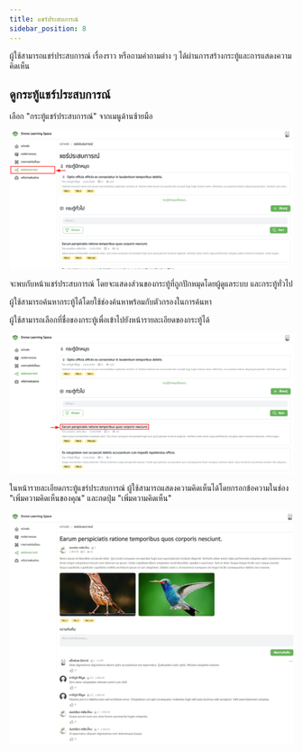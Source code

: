 ```yaml
---
title: แชร์ประสบการณ์
sidebar_position: 8
---
```


ผู้ใช้สามารถแชร์ประสบการณ์ เรื่องราว หรือถามคำถามต่าง ๆ ได้ผ่านการสร้างกระทู้และการแสดงความคิดเห็น

## ดูกระทู้แชร์ประสบการณ์

เลือก "กระทู้แชร์ประสบการณ์" จากเมนูด้านซ้ายมือ

![เมนูแชร์ประสบการณ์](../static/img/docs/thread/1.png "เมนูแชร์ประสบการณ์")

จะพบกับหน้าแชร์ประสบการณ์ โดยจะแสดงส่วนของกระทู้ที่ถูกปักหมุดโดยผู้ดูแลระบบ และกระทู้ทั่วไป

ผู้ใช้สามารถค้นหากระทู้ได้โดยใช้ช่องค้นหาพร้อมกับตัวกรองในการค้นหา

ผู้ใช้สามารถเลือกที่ชื่อของกระทู้เพื่อเข้าไปยังหน้ารายละเอียดของกระทู้ได้

![หน้าแชร์ประสบการณ์](../static/img/docs/thread/2.png "หน้าแชร์ประสบการณ์")

ในหน้ารายละเอียดกระทู้แชร์ประสบการณ์ ผู้ใช้สามารถแสดงความคิดเห็นได้โดยกรอกข้อความในช่อง "เพิ่มความคิดเห็นของคุณ" และกดปุ่ม "เพิ่มความคิดเห็น"

![หน้ารายละเอียดกระทู้แชร์ประสบการณ์](../static/img/docs/thread/3.jpeg "หน้ารายละเอียดกระทู้แชร์ประสบการณ์")
